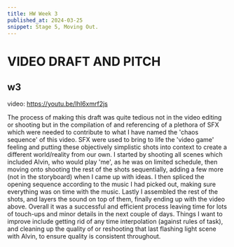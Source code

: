 ```yaml
---
title: HW Week 3
published_at: 2024-03-25
snippet: Stage 5, Moving Out.
---
```



# VIDEO DRAFT AND PITCH

## w3
 video: https://youtu.be/IhI6xmrf2js

The process of making this draft was quite tedious not in the video editing or shooting but in the compilation of and referencing of a plethora of SFX which were needed to contribute to what I have named the 'chaos sequence' of this video. SFX were used to bring to life the 'video game' feeling and putting these objectively simplistic shots into context to create a different world/reality from our own. I started by shooting all scenes which included Alvin, who would play 'me', as he was on limited schedule, then moving onto shooting the rest of the shots sequentially, adding a few more (not in the storyboard) when I came up with ideas. I then spliced the opening sequence according to the music I had picked out, making sure everything was on time with the music. Lastly I assembled the rest of the shots, and layers the sound on top of them, finally ending up with the video above. Overall it was a successful and efficient process leaving time for lots of touch-ups and minor details in the next couple of days. Things I want to improve include getting rid of any time interpolation (against rules of task), and cleaning up the quality of or reshooting that last flashing light scene with Alvin, to ensure quality is consistent throughout.